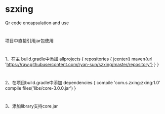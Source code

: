 # szxing
Qr code encapsulation and use
#

项目中直接引用jar包使用
#
1、在主 build.gradle中添加
allprojects {
    repositories {
        jcenter()
        maven{url 'https://raw.githubusercontent.com/ryan-sun/szxing/master/repository'}
    }
}
#
2、在项目build.gradle中添加
dependencies {
    compile 'com.s.zxing:zxing:1.0'
    compile files('libs/core-3.0.0.jar')
}
#
3、添加library支持core.jar
